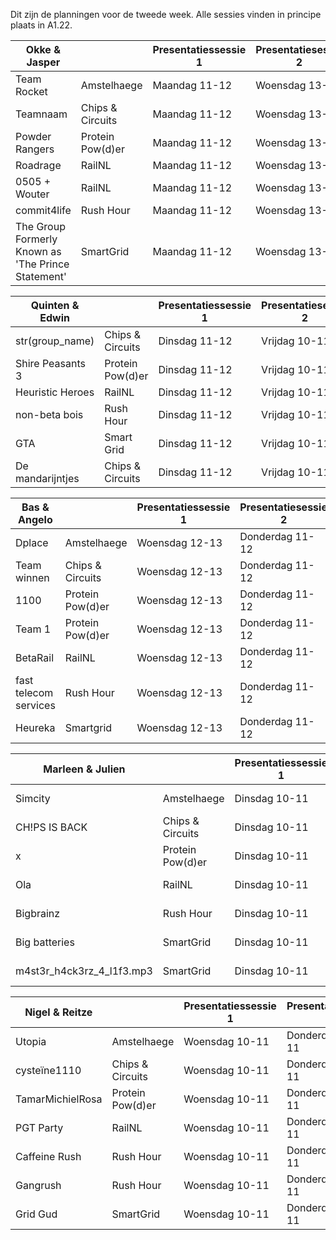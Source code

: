 Dit zijn de planningen voor de tweede week.
Alle sessies vinden in principe plaats in A1.22.

| Okke & Jasper                                      |                  | Presentatiessessie 1 | Presentatiesessie 2 | Voortgangsgesprek |
|----------------------------------------------------|------------------|----------------------|---------------------|-------------------|
| Team Rocket                                        | Amstelhaege      | Maandag 11-12        | Woensdag 13-14      | Maandag 10:00     |
| Teamnaam                                           | Chips & Circuits | Maandag 11-12        | Woensdag 13-14      | Maandag 10:30     |
| Powder Rangers                                     | Protein Pow(d)er | Maandag 11-12        | Woensdag 13-14      | Maandag 12:00     |
| Roadrage                                           | RailNL           | Maandag 11-12        | Woensdag 13-14      | Maandag 12:30     |
| 0505 + Wouter                                      | RailNL           | Maandag 11-12        | Woensdag 13-14      | Maandag 13:00     |
| commit4life                                        | Rush Hour        | Maandag 11-12        | Woensdag 13-14      | Maandag 13:30     |
| The Group Formerly Known as 'The Prince Statement' | SmartGrid        | Maandag 11-12        | Woensdag 13-14      | Maandag 14:00     |

| Quinten & Edwin                                    |                  | Presentatiessessie 1 | Presentatiesessie 2 | Voortgangsgesprek |
|----------------------------------------------------|------------------|----------------------|---------------------|-------------------|
| str(group_name)                                    | Chips & Circuits | Dinsdag 11-12        | Vrijdag 10-11       | Dinsdag 12:00     |
| Shire Peasants 3                                   | Protein Pow(d)er | Dinsdag 11-12        | Vrijdag 10-11       | Dinsdag 12:30     |
| Heuristic Heroes                                   | RailNL           | Dinsdag 11-12        | Vrijdag 10-11       | Dinsdag 13:00     |
| non-beta bois                                      | Rush Hour        | Dinsdag 11-12        | Vrijdag 10-11       | Vrijdag 11:00     |
| GTA                                                | Smart Grid       | Dinsdag 11-12        | Vrijdag 10-11       | Vrijdag 11:30     |
| De mandarijntjes                                   | Chips & Circuits | Dinsdag 11-12        | Vrijdag 10-11       | Vrijdag 12:00     |

| Bas & Angelo                                       |                  | Presentatiessessie 1 | Presentatiesessie 2 | Voortgangsgesprek |
|----------------------------------------------------|------------------|----------------------|---------------------|-------------------|
| Dplace                                             | Amstelhaege      | Woensdag 12-13       | Donderdag 11-12     | Woensdag 11:00    |
| Team winnen                                        | Chips & Circuits | Woensdag 12-13       | Donderdag 11-12     | Woensdag 11:30    |
| 1100                                               | Protein Pow(d)er | Woensdag 12-13       | Donderdag 11-12     | Woensdag 13:00    |
| Team 1                                             | Protein Pow(d)er | Woensdag 12-13       | Donderdag 11-12     | Donderdag 12:00   |
| BetaRail                                           | RailNL           | Woensdag 12-13       | Donderdag 11-12     | Donderdag 12:30   |
| fast telecom services                              | Rush Hour        | Woensdag 12-13       | Donderdag 11-12     | Donderdag 13:00   |
| Heureka                                            | Smartgrid        | Woensdag 12-13       | Donderdag 11-12     | Donderdag 13:30   |

| Marleen & Julien                                   |                  | Presentatiessessie 1 | Presentatiesessie 2 | Voortgangsgesprek |
|----------------------------------------------------|------------------|----------------------|---------------------|-------------------|
| Simcity                                            | Amstelhaege      | Dinsdag 10-11        | Donderdag 12-13     | Dinsdag 11:00     |
|  CH!PS IS BACK                                     | Chips & Circuits | Dinsdag 10-11        | Donderdag 12-13     | Dinsdag 11:30     |
| x                                                  | Protein Pow(d)er | Dinsdag 10-11        | Donderdag 12-13     | Dinsdag 12:00     |
| Ola                                                | RailNL           | Dinsdag 10-11        | Donderdag 12-13     | Dinsdag 12:30     |
| Bigbrainz                                          | Rush Hour        | Dinsdag 10-11        | Donderdag 12-13     | Donderdag 11:30   |
| Big batteries                                      | SmartGrid        | Dinsdag 10-11        | Donderdag 12-13     | Donderdag 12:00   |
| m4st3r_h4ck3rz_4_l1f3.mp3                          | SmartGrid        | Dinsdag 10-11        | Donderdag 13-14     | Donderdag 11:00   |

| Nigel & Reitze                                     |                  | Presentatiessessie 1 | Presentatiesessie 2 | Voortgangsgesprek |
|----------------------------------------------------|------------------|----------------------|---------------------|-------------------|
| Utopia                                             | Amstelhaege      | Woensdag 10-11       | Donderdag 10-11     | Woensdag 11:00    |
| cysteïne1110                                       | Chips & Circuits | Woensdag 10-11       | Donderdag 10-11     | Woensdag 11:30    |
| TamarMichielRosa                                   | Protein Pow(d)er | Woensdag 10-11       | Donderdag 10-11     | Woensdag 12:00    |
| PGT Party                                          | RailNL           | Woensdag 10-11       | Donderdag 10-11     | Woensdag 12:30    |
| Caffeine Rush                                      | Rush Hour        | Woensdag 10-11       | Donderdag 10-11     | Donderdag 11:00   |
| Gangrush                                           | Rush Hour        | Woensdag 10-11       | Donderdag 10-11     | Donderdag 11:30   |
| Grid Gud                                           | SmartGrid        | Woensdag 10-11       | Donderdag 10-11     | Donderdag 12:00   |
